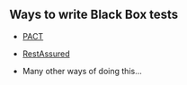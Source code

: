 ## Ways to write Black Box tests

* [PACT](https://github.com/realestate-com-au/pact) <!-- .element: class="fragment highlight-current-red"  data-fragment-index="1" -->

* [RestAssured](https://github.com/jayway/rest-assured)<!-- .element: class="fragment highlight-current-red"  data-fragment-index="2" -->

* Many other ways of doing this...<!-- .element: class="fragment highlight-current-red"  data-fragment-index="3" -->
